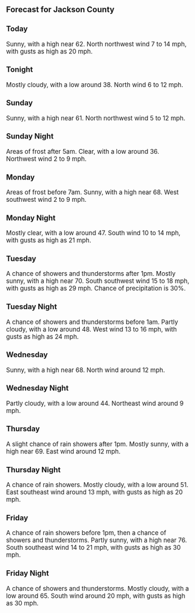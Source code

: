 <div>
   <h2>Forecast for Jackson County</h2>
   <p>
      <div style="font-size:120%">
         <h3>Today</h3>Sunny, with a high near 62. North northwest wind 7 to 14 mph, with gusts as high as 20 mph.<br></div>
   </p>
   <p>
      <div style="font-size:120%">
         <h3>Tonight</h3>Mostly cloudy, with a low around 38. North wind 6 to 12 mph.<br></div>
   </p>
   <p>
      <div style="font-size:120%">
         <h3>Sunday</h3>Sunny, with a high near 61. North northwest wind 5 to 12 mph.<br></div>
   </p>
   <p>
      <div style="font-size:120%">
         <h3>Sunday Night</h3>Areas of frost after 5am. Clear, with a low around 36. Northwest wind 2 to 9 mph.<br></div>
   </p>
   <p>
      <div style="font-size:120%">
         <h3>Monday</h3>Areas of frost before 7am. Sunny, with a high near 68. West southwest wind 2 to 9 mph.<br></div>
   </p>
   <p>
      <div style="font-size:120%">
         <h3>Monday Night</h3>Mostly clear, with a low around 47. South wind 10 to 14 mph, with gusts as high as 21 mph.<br></div>
   </p>
   <p>
      <div style="font-size:120%">
         <h3>Tuesday</h3>A chance of showers and thunderstorms after 1pm. Mostly sunny, with a high near 70. South southwest wind 15 to 18 mph, with
         gusts as high as 29 mph. Chance of precipitation is 30%.<br></div>
   </p>
   <p>
      <div style="font-size:120%">
         <h3>Tuesday Night</h3>A chance of showers and thunderstorms before 1am. Partly cloudy, with a low around 48. West wind 13 to 16 mph, with gusts
         as high as 24 mph.<br></div>
   </p>
   <p>
      <div style="font-size:120%">
         <h3>Wednesday</h3>Sunny, with a high near 68. North wind around 12 mph.<br></div>
   </p>
   <p>
      <div style="font-size:120%">
         <h3>Wednesday Night</h3>Partly cloudy, with a low around 44. Northeast wind around 9 mph.<br></div>
   </p>
   <p>
      <div style="font-size:120%">
         <h3>Thursday</h3>A slight chance of rain showers after 1pm. Mostly sunny, with a high near 69. East wind around 12 mph.<br></div>
   </p>
   <p>
      <div style="font-size:120%">
         <h3>Thursday Night</h3>A chance of rain showers. Mostly cloudy, with a low around 51. East southeast wind around 13 mph, with gusts as high as 20
         mph.<br></div>
   </p>
   <p>
      <div style="font-size:120%">
         <h3>Friday</h3>A chance of rain showers before 1pm, then a chance of showers and thunderstorms. Partly sunny, with a high near 76. South
         southeast wind 14 to 21 mph, with gusts as high as 30 mph.<br></div>
   </p>
   <p>
      <div style="font-size:120%">
         <h3>Friday Night</h3>A chance of showers and thunderstorms. Mostly cloudy, with a low around 65. South wind around 20 mph, with gusts as high as
         30 mph.<br></div>
   </p>
</div>